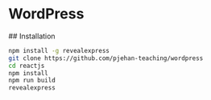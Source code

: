 # WordPress

## Installation

```bash
npm install -g revealexpress
git clone https://github.com/pjehan-teaching/wordpress
cd reactjs
npm install
npm run build
revealexpress
```
